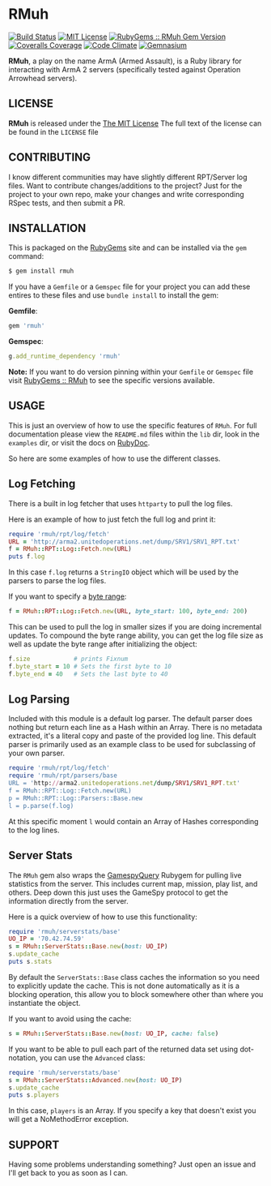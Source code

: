 RMuh
====
[![Build Status](https://img.shields.io/travis/theckman/rmuh/master.svg)](https://travis-ci.org/theckman/rpt-ruby)
[![MIT License](https://img.shields.io/badge/license-MIT-brightgreen.svg)](https://tldrlegal.com/license/mit-license)
[![RubyGems :: RMuh Gem Version](http://img.shields.io/gem/v/rmuh.svg)](https://rubygems.org/gems/rmuh)
[![Coveralls Coverage](https://img.shields.io/coveralls/theckman/rmuh/master.svg)](https://coveralls.io/r/theckman/rmuh)
[![Code Climate](https://img.shields.io/codeclimate/github/theckman/rmuh.svg)](https://codeclimate.com/github/theckman/rmuh)
[![Gemnasium](https://img.shields.io/gemnasium/theckman/rmuh.svg)](https://gemnasium.com/theckman/rmuh)

**RMuh**, a play on the name ArmA (Armed Assault), is a Ruby library for
interacting with ArmA 2 servers (specifically tested against Operation
Arrowhead servers).

LICENSE
-------
**RMuh** is released under the
[The MIT License](http://opensource.org/licenses/MIT) The full text of the
license can be found in the `LICENSE` file

CONTRIBUTING
------------
I know different communities may have slightly different RPT/Server log files.
Want to contribute changes/additions to the project? Just for the project to
your own repo, make your changes and write corresponding RSpec tests, and then
submit a PR.

INSTALLATION
------------
This is packaged on the [RubyGems](https://rubygems.org/) site and can be
installed via the `gem` command:

```Bash
$ gem install rmuh
```

If you have a `Gemfile` or a `Gemspec` file for your project you can add
these entires to these files and use `bundle install` to install the gem:

**Gemfile**:

```Ruby
gem 'rmuh'
```

**Gemspec**:

```Ruby
g.add_runtime_dependency 'rmuh'
```

**Note:** If you want to do version pinning within your `Gemfile` or `Gemspec`
file visit [RubyGems :: RMuh](https://rubygems.org/gems/rmuh) to see the
specific versions available.

USAGE
-----
This is just an overview of how to use the specific features of `RMuh`. For
full documentation please view the `README.md` files within the `lib` dir,
look in the `examples` dir, or visit the docs on
[RubyDoc](http://rubydoc.info/gems/rmuh).

So here are some examples of how to use the different classes.

Log Fetching
------------
There is a built in log fetcher that uses `httparty` to pull the log files.

Here is an example of how to just fetch the full log and print it:

```Ruby
require 'rmuh/rpt/log/fetch'
URL = 'http://arma2.unitedoperations.net/dump/SRV1/SRV1_RPT.txt'
f = RMuh::RPT::Log::Fetch.new(URL)
puts f.log
```
In this case `f.log` returns a `StringIO` object which will be used by the
parsers to parse the log files.

If you want to specify a
[byte range](http://www.w3.org/Protocols/rfc2616/rfc2616-sec14.html#sec14.35.2):

```Ruby
f = RMuh::RPT::Log::Fetch.new(URL, byte_start: 100, byte_end: 200)
```
This can be used to pull the log in smaller sizes if you are doing incremental
updates. To compound the byte range ability, you can get the log file size as
well as update the byte range after initializing the object:

```Ruby
f.size            # prints Fixnum
f.byte_start = 10 # Sets the first byte to 10
f.byte_end = 40   # Sets the last byte to 40
```

Log Parsing
-----------
Included with this module is a default log parser. The default parser does
nothing but return each line as a Hash within an Array. There is no metadata
extracted, it's a literal copy and paste of the provided log line. This default
parser is primarily used as an example class to be used for subclassing of your
own parser.

```Ruby
require 'rmuh/rpt/log/fetch'
require 'rmuh/rpt/parsers/base
URL = 'http://arma2.unitedoperations.net/dump/SRV1/SRV1_RPT.txt'
f = RMuh::RPT::Log::Fetch.new(URL)
p = RMuh::RPT::Log::Parsers::Base.new
l = p.parse(f.log)
```
At this specific moment `l` would contain an Array of Hashes corresponding to
the log lines.

Server Stats
------------
The `RMuh` gem also wraps the
[GamespyQuery](https://rubygems.org/gems/gamespy_query) Rubygem for pulling
live statistics from the server. This includes current map, mission, play list,
and others. Deep down this just uses the GameSpy protocol to get the
information directly from the server.

Here is a quick overview of how to use this functionality:

```Ruby
require 'rmuh/serverstats/base'
UO_IP = '70.42.74.59'
s = RMuh::ServerStats::Base.new(host: UO_IP)
s.update_cache
puts s.stats
```
By default the `ServerStats::Base` class caches the information so you need to
explicitly update the cache. This is not done automatically as it is a blocking
operation, this allow you to block somewhere other than where you instantiate
the object.

If you want to avoid using the cache:

```Ruby
s = RMuh::ServerStats::Base.new(host: UO_IP, cache: false)
```
If you want to be able to pull each part of the returned data set using
dot-notation, you can use the `Advanced` class:

```Ruby
require 'rmuh/serverstats/base'
s = RMuh::ServerStats::Advanced.new(host: UO_IP)
s.update_cache
puts s.players
```
In this case, `players` is an Array. If you specify a key that doesn't exist
you will get a NoMethodError exception.

SUPPORT
-------
Having some problems understanding something? Just open an issue and I'll get
back to you as soon as I can.
